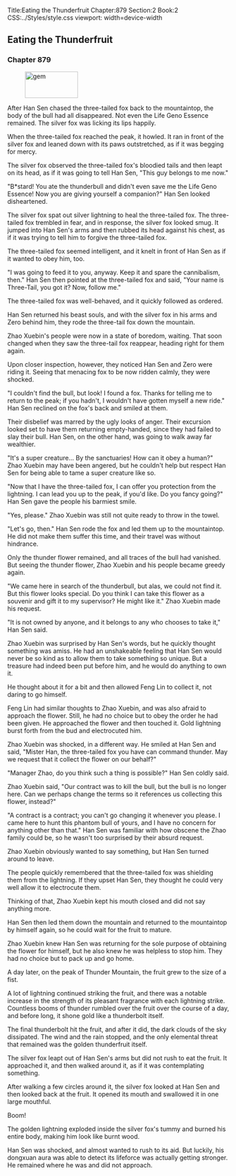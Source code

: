 Title:Eating the Thunderfruit 
Chapter:879 
Section:2 
Book:2 
CSS:../Styles/style.css 
viewport: width=device-width
  
## Eating the Thunderfruit
### Chapter 879 
<figure>
	<img src="../Images/gem.gif" alt="gem" id="gem" width="120" height="60" />
</figure>
  

  
  After Han Sen chased the three-tailed fox back to the mountaintop, the body of the bull had all disappeared. Not even the Life Geno Essence remained. The silver fox was licking its lips happily.

When the three-tailed fox reached the peak, it howled. It ran in front of the silver fox and leaned down with its paws outstretched, as if it was begging for mercy.

The silver fox observed the three-tailed fox's bloodied tails and then leapt on its head, as if it was going to tell Han Sen, "This guy belongs to me now."

"B*stard! You ate the thunderbull and didn't even save me the Life Geno Essence! Now you are giving yourself a companion?" Han Sen looked disheartened.

The silver fox spat out silver lightning to heal the three-tailed fox. The three-tailed fox trembled in fear, and in response, the silver fox looked smug. It jumped into Han Sen's arms and then rubbed its head against his chest, as if it was trying to tell him to forgive the three-tailed fox.

The three-tailed fox seemed intelligent, and it knelt in front of Han Sen as if it wanted to obey him, too.

"I was going to feed it to you, anyway. Keep it and spare the cannibalism, then." Han Sen then pointed at the three-tailed fox and said, "Your name is Three-Tail, you got it? Now, follow me."

The three-tailed fox was well-behaved, and it quickly followed as ordered.

Han Sen returned his beast souls, and with the silver fox in his arms and Zero behind him, they rode the three-tail fox down the mountain.

Zhao Xuebin's people were now in a state of boredom, waiting. That soon changed when they saw the three-tail fox reappear, heading right for them again.

Upon closer inspection, however, they noticed Han Sen and Zero were riding it. Seeing that menacing fox to be now ridden calmly, they were shocked.

"I couldn't find the bull, but look! I found a fox. Thanks for telling me to return to the peak; if you hadn't, I wouldn't have gotten myself a new ride." Han Sen reclined on the fox's back and smiled at them.

Their disbelief was marred by the ugly looks of anger. Their excursion looked set to have them returning empty-handed, since they had failed to slay their bull. Han Sen, on the other hand, was going to walk away far wealthier.

"It's a super creature... By the sanctuaries! How can it obey a human?" Zhao Xuebin may have been angered, but he couldn't help but respect Han Sen for being able to tame a super creature like so.

"Now that I have the three-tailed fox, I can offer you protection from the lightning. I can lead you up to the peak, if you'd like. Do you fancy going?" Han Sen gave the people his barmiest smile.

"Yes, please." Zhao Xuebin was still not quite ready to throw in the towel.

"Let's go, then." Han Sen rode the fox and led them up to the mountaintop. He did not make them suffer this time, and their travel was without hindrance.

Only the thunder flower remained, and all traces of the bull had vanished. But seeing the thunder flower, Zhao Xuebin and his people became greedy again.

"We came here in search of the thunderbull, but alas, we could not find it. But this flower looks special. Do you think I can take this flower as a souvenir and gift it to my supervisor? He might like it." Zhao Xuebin made his request.

"It is not owned by anyone, and it belongs to any who chooses to take it," Han Sen said.

Zhao Xuebin was surprised by Han Sen's words, but he quickly thought something was amiss. He had an unshakeable feeling that Han Sen would never be so kind as to allow them to take something so unique. But a treasure had indeed been put before him, and he would do anything to own it.

He thought about it for a bit and then allowed Feng Lin to collect it, not daring to go himself.

Feng Lin had similar thoughts to Zhao Xuebin, and was also afraid to approach the flower. Still, he had no choice but to obey the order he had been given. He approached the flower and then touched it. Gold lightning burst forth from the bud and electrocuted him.

Zhao Xuebin was shocked, in a different way. He smiled at Han Sen and said, "Mister Han, the three-tailed fox you have can command thunder. May we request that it collect the flower on our behalf?"

"Manager Zhao, do you think such a thing is possible?" Han Sen coldly said.

Zhao Xuebin said, "Our contract was to kill the bull, but the bull is no longer here. Can we perhaps change the terms so it references us collecting this flower, instead?"

"A contract is a contract; you can't go changing it whenever you please. I came here to hunt this phantom bull of yours, and I have no concern for anything other than that." Han Sen was familiar with how obscene the Zhao family could be, so he wasn't too surprised by their absurd request.

Zhao Xuebin obviously wanted to say something, but Han Sen turned around to leave.

The people quickly remembered that the three-tailed fox was shielding them from the lightning. If they upset Han Sen, they thought he could very well allow it to electrocute them.

Thinking of that, Zhao Xuebin kept his mouth closed and did not say anything more.

Han Sen then led them down the mountain and returned to the mountaintop by himself again, so he could wait for the fruit to mature.

Zhao Xuebin knew Han Sen was returning for the sole purpose of obtaining the flower for himself, but he also knew he was helpless to stop him. They had no choice but to pack up and go home.

A day later, on the peak of Thunder Mountain, the fruit grew to the size of a fist.

A lot of lightning continued striking the fruit, and there was a notable increase in the strength of its pleasant fragrance with each lightning strike. Countless booms of thunder rumbled over the fruit over the course of a day, and before long, it shone gold like a thunderbolt itself.

The final thunderbolt hit the fruit, and after it did, the dark clouds of the sky dissipated. The wind and the rain stopped, and the only elemental threat that remained was the golden thunderfruit itself.

The silver fox leapt out of Han Sen's arms but did not rush to eat the fruit. It approached it, and then walked around it, as if it was contemplating something.

After walking a few circles around it, the silver fox looked at Han Sen and then looked back at the fruit. It opened its mouth and swallowed it in one large mouthful.

Boom!

The golden lightning exploded inside the silver fox's tummy and burned his entire body, making him look like burnt wood.

Han Sen was shocked, and almost wanted to rush to its aid. But luckily, his dongxuan aura was able to detect its lifeforce was actually getting stronger. He remained where he was and did not approach.
